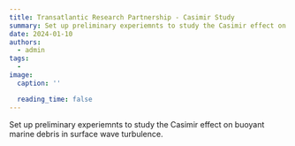 ```yaml
---
title: Transatlantic Research Partnership - Casimir Study
summary: Set up preliminary experiemnts to study the Casimir effect on buoyant marine debris in surface wave turbulence.
date: 2024-01-10
authors:
  - admin
tags:
  -
image:
  caption: ''

  reading_time: false
---
```


Set up preliminary experiemnts to study the Casimir effect on buoyant marine debris in surface wave turbulence.